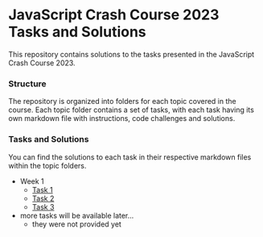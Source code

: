 # JavaScript Crash Course 2023 Tasks and Solutions

This repository contains solutions to the tasks presented in the JavaScript Crash Course 2023.

### Structure

The repository is organized into folders for each topic covered in the course. Each topic folder contains a set of tasks, with each task having its own markdown file with instructions, code challenges and solutions.

### Tasks and Solutions
You can find the solutions to each task in their respective markdown files within the topic folders.

* Week 1
    - [Task 1](week1/task1/task1.md)
    - [Task 2](week1/task2/task2.md)
    - [Task 3](week1/task3/task3.md)
* more tasks will be available later...
    - they were not provided yet